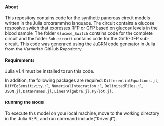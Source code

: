 #### About
This repository contains code for the synthetic pancreas circuit models written in the Julia programming language. The circuit contains a glucose resposive switch that expresses RFP or GFP based on glucose levels in the blood sample. The folder `Glucose_Switch` contains code for the complete circuit and the folder `Sub-circuit` contains code for the GntR-GFP sub-circuit. This code was generated using the JuGRN code generator in Julia from the Varnerlab GitHub Repository. 

#### Requirements
Julia v1.4 must be installed to run this code. 

In addition, the following packages are required: `DifferentialEquations.jl`, `DiffEqSensitivity.jl`, `NumericalIntegration.jl`, `DelimitedFiles.jl`, `JSON.jl`, `DataFrames.jl`, `LinearAlgebra.jl`, `PyPlot.jl`.

#### Running the model
To execute this model on your local machine, move to the working directory in the Julia REPL and run command include("Driver.jl").
